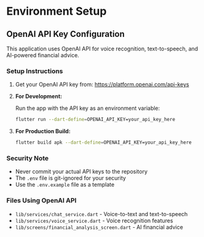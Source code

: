 # Environment Setup

## OpenAI API Key Configuration

This application uses OpenAI API for voice recognition, text-to-speech, and AI-powered financial advice.

### Setup Instructions

1. Get your OpenAI API key from: https://platform.openai.com/api-keys

2. **For Development:**
   
   Run the app with the API key as an environment variable:
   
   ```bash
   flutter run --dart-define=OPENAI_API_KEY=your_api_key_here
   ```

3. **For Production Build:**
   
   ```bash
   flutter build apk --dart-define=OPENAI_API_KEY=your_api_key_here
   ```

### Security Note

- Never commit your actual API keys to the repository
- The `.env` file is git-ignored for your security
- Use the `.env.example` file as a template

### Files Using OpenAI API

- `lib/services/chat_service.dart` - Voice-to-text and text-to-speech
- `lib/services/voice_service.dart` - Voice recognition features
- `lib/screens/financial_analysis_screen.dart` - AI financial advice

